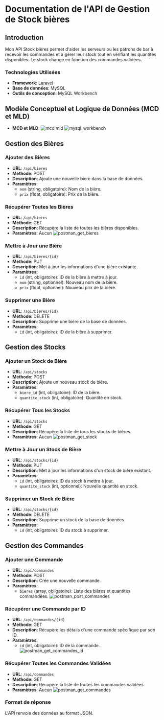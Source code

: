 # Documentation de l'API de Gestion de Stock bières

## Introduction

Mon API Stock bières permet d'aider les serveurs ou les patrons de bar à recevoir les commandes et à gérer leur stock tout en vérifiant les quantités disponibles. Le stock change en fonction des commandes validées.

### Technologies Utilisées

- **Framework**: [Laravel](https://laravel.com/)
- **Base de données**: MySQL
- **Outils de conception**: MySQL Workbench

## Modèle Conceptuel et Logique de Données (MCD et MLD)

- **MCD et MLD**:
  ![mcd mld](https://github.com/mourtadabel/archi-n-tiers/assets/146818987/f405c01b-88f7-4117-98d6-598e37c1f775)
![mysql_workbench](https://github.com/mourtadabel/archi-n-tiers/assets/146818987/4a26d868-83ac-421c-94ff-3584615e0ed2)


## Gestion des Bières

### Ajouter des Bières

- **URL**: `/api/bieres`
- **Méthode**: POST
- **Description**: Ajoute une nouvelle bière dans la base de données.
- **Paramètres**:
  - `nom` (string, obligatoire): Nom de la bière.
  - `prix` (float, obligatoire): Prix de la bière.

### Récupérer Toutes les Bières

- **URL**: `/api/bieres`
- **Méthode**: GET
- **Description**: Récupère la liste de toutes les bières disponibles.
- **Paramètres**: Aucun
![postman_get_bieres](https://github.com/mourtadabel/archi-n-tiers/assets/146818987/c7aba9a9-d751-4b6a-a5d4-292fb1a8dfb3)

### Mettre à Jour une Bière

- **URL**: `/api/bieres/{id}`
- **Méthode**: PUT
- **Description**: Met à jour les informations d'une bière existante.
- **Paramètres**:
  - `id` (int, obligatoire): ID de la bière à mettre à jour.
  - `nom` (string, optionnel): Nouveau nom de la bière.
  - `prix` (float, optionnel): Nouveau prix de la bière.

### Supprimer une Bière

- **URL**: `/api/bieres/{id}`
- **Méthode**: DELETE
- **Description**: Supprime une bière de la base de données.
- **Paramètres**:
  - `id` (int, obligatoire): ID de la bière à supprimer.

## Gestion des Stocks

### Ajouter un Stock de Bière

- **URL**: `/api/stocks`
- **Méthode**: POST
- **Description**: Ajoute un nouveau stock de bière.
- **Paramètres**:
  - `biere_id` (int, obligatoire): ID de la bière.
  - `quantite_stock` (int, obligatoire): Quantité en stock.

### Récupérer Tous les Stocks

- **URL**: `/api/stocks`
- **Méthode**: GET
- **Description**: Récupère la liste de tous les stocks de bières.
- **Paramètres**: Aucun
![postman_get_stock](https://github.com/mourtadabel/archi-n-tiers/assets/146818987/94dca687-3388-46f1-b519-dd0b5ee421ed)

### Mettre à Jour un Stock de Bière

- **URL**: `/api/stocks/{id}`
- **Méthode**: PUT
- **Description**: Met à jour les informations d'un stock de bière existant.
- **Paramètres**:
  - `id` (int, obligatoire): ID du stock à mettre à jour.
  - `quantite_stock` (int, optionnel): Nouvelle quantité en stock.

### Supprimer un Stock de Bière

- **URL**: `/api/stocks/{id}`
- **Méthode**: DELETE
- **Description**: Supprime un stock de la base de données.
- **Paramètres**:
  - `id` (int, obligatoire): ID du stock à supprimer.

## Gestion des Commandes

### Ajouter une Commande

- **URL**: `/api/commandes`
- **Méthode**: POST
- **Description**: Crée une nouvelle commande.
- **Paramètres**:
  - `bieres` (array, obligatoire): Liste des bières et quantités commandées.
![postman_post_commandes](https://github.com/mourtadabel/archi-n-tiers/assets/146818987/539df0ce-73f4-4415-b164-960d23849fb9)

### Récupérer une Commande par ID

- **URL**: `/api/commandes/{id}`
- **Méthode**: GET
- **Description**: Récupère les détails d'une commande spécifique par son ID.
- **Paramètres**:
  - `id` (int, obligatoire): ID de la commande.
![postman_get_commandes_id](https://github.com/mourtadabel/archi-n-tiers/assets/146818987/ce941375-6330-4c33-96c9-9951bd4cc7ac)

### Récupérer Toutes les Commandes Validées

- **URL**: `/api/commandes`
- **Méthode**: GET
- **Description**: Récupère la liste de toutes les commandes validées.
- **Paramètres**: Aucun
![postman_get_commandes](https://github.com/mourtadabel/archi-n-tiers/assets/146818987/a45ed630-d048-4295-af66-de87ccba7a11)

### Format de réponse
L'API renvoie des données au format JSON.